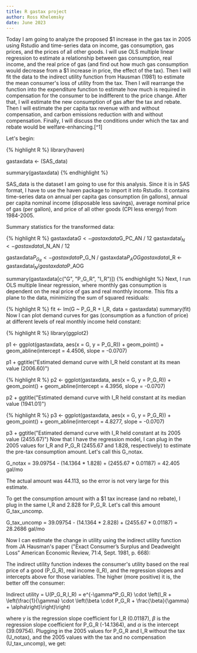 ```yaml
---
title: R gastax project
author: Ross Khelemsky
date: June 2023
---
```


Today I am going to analyze the proposed $1 increase in the gas tax in 2005 using Rstudio and time-series data on income, gas consumption, gas prices, and the prices of all other goods. I will use OLS multiple linear regression to estimate a relationship between gas consumption, real income, and the real price of gas (and find out how much gas consumption would decrease from a $1 increase in price, the effect of the tax). Then I will fit the data to the indirect utility function from Hausman (1981) to estimate the mean consumer's loss of utility from the tax. Then I will rearrange the function into the expenditure function to estimate how much is required in compensation for the consumer to be indifferent to the price change. After that, I will estimate the new consumption of gas after the tax and rebate. Then I will estimate the per capita tax revenue with and without compensation, and carbon emissions reduction with and without compensation. Finally, I will discuss the conditions under which the tax and rebate would be welfare-enhancing.[^1]

Let's begin:

{% highlight R %} 
library(haven)

gastaxdata <- (SAS_data)

summary(gastaxdata)
 {% endhighlight %}

SAS_data is the dataset I am going to use for this analysis. Since it is in SAS format, I have to use the haven package to import it into Rstudio. It contains time-series data on annual per capita gas consumption (in gallons), annual per capita nominal income (disposable less savings), average nominal price of gas (per gallon), and price of all other goods (CPI less energy) from 1984-2005.

Summary statistics for the transformed data:


{% highlight R %} 
gastaxdata$G <- gastaxdata$G_PC_AN / 12
gastaxdata$I_N <- gastaxdata$I_N_AN / 12

gastaxdata$P_G_R <- gastaxdata$P_G_N / gastaxdata$P_AOG
gastaxdata$I_R <- gastaxdata$I_N / gastaxdata$P_AOG

summary(gastaxdata[c("G", "P_G_R", "I_R")])
 {% endhighlight %}
Next, I run OLS multiple linear regression, where monthly gas consumption is dependent on the real price of gas and real monthly income. This fits a plane to the data, minimizing the sum of squared residuals:


{% highlight R %} 
fit <- lm(G ~ P_G_R + I_R, data = gastaxdata)
summary(fit)
Now I can plot demand curves for gas (consumption as a function of price) at different levels of real monthly income held constant:

{% highlight R %} 
library(ggplot2)

p1 <- ggplot(gastaxdata, aes(x = G, y = P_G_R)) + geom_point() + 
      geom_abline(intercept = 4.4506, slope = -0.0707)

p1 + ggtitle("Estimated demand curve with I_R held constant at its mean value (2006.60)")


{% highlight R %} 
p2 <- ggplot(gastaxdata, aes(x = G, y = P_G_R)) + geom_point() +
      geom_abline(intercept = 4.3956, slope = -0.0707)

p2 + ggtitle("Estimated demand curve with I_R held constant at its median value (1941.01)")


{% highlight R %} 
p3 <- ggplot(gastaxdata, aes(x = G, y = P_G_R)) + geom_point() + 
      geom_abline(intercept = 4.8277, slope = -0.0707)

p3 + ggtitle("Estimated demand curve with I_R held constant at its 2005 value (2455.67)")
Now that I have the regression model, I can plug in the 2005 values for I_R and P_G_R (2455.67 and 1.828, respectively) to estimate the pre-tax consumption amount. Let's call this G_notax.

G_notax = 39.09754 - (14.1364 * 1.828) + (2455.67 * 0.01187) = 42.405 gal/mo

The actual amount was 44.113, so the error is not very large for this estimate.

To get the consumption amount with a $1 tax increase (and no rebate), I plug in the same I_R and 2.828 for P_G_R. Let's call this amount G_tax_uncomp.

G_tax_uncomp = 39.09754 - (14.1364 * 2.828) + (2455.67 * 0.01187) = 28.2686 gal/mo

Now I can estimate the change in utility using the indirect utility function from JA Hausman's paper ("Exact Consumer’s Surplus and Deadweight Loss” American Economic Review, 71:4, Sept. 1981, p. 668):

The indirect utility function indexes the consumer's utility based on the real price of a good (P_G_R), real income (I_R), and the regression slopes and intercepts above for those variables. The higher (more positive) it is, the better off the consumer:

Indirect utility = U(P_G_R,I_R) = e^{-\gamma*P_G_R} \cdot \left(I_R + \left(\frac{1}{\gamma} \cdot \left(\beta \cdot P_G_R + \frac{\beta}{\gamma} + \alpha\right)\right)\right)

where $\gamma$ is the regression slope coefficient for I_R (0.01187), $\beta$ is the regression slope coefficient for P_G_R (-14.1364), and $\alpha$ is the intercept (39.09754). Plugging in the 2005 values for P_G_R and I_R without the tax (U_notax), and the 2005 values with the tax and no compensation (U_tax_uncomp), we get:



